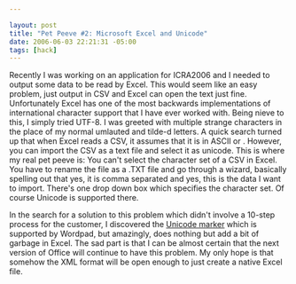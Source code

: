 ```yaml
--- 

layout: post
title: "Pet Peeve #2: Microsoft Excel and Unicode"
date: 2006-06-03 22:21:31 -05:00
tags: [hack]
---
```

Recently I was working on an application for ICRA2006 and I needed to output some data to be read by Excel.  This would seem like an easy problem, just output in CSV and Excel can open the text just fine.  Unfortunately Excel has one of the most backwards implementations of international character support that I have ever worked with.  Being nieve to this, I simply tried UTF-8.  I was greeted with multiple strange characters in the place of my normal umlauted and tilde-d letters.  A quick search turned up that when Excel reads a CSV, it assumes that it is in ASCII or .  However, you can import the CSV as a text file and select it as unicode.  This is where my real pet peeve is:  You can't select the character set of a CSV in Excel.  You have to rename the file as a .TXT file and go through a wizard, basically spelling out that yes, it is comma separated and yes, this is the data I want to import.  There's one drop down box which specifies the character set.  Of course Unicode is supported there.

In the search for a solution to this problem which didn't involve a 10-step process for the customer, I discovered the <a title="KDE Architecture - Unicode Howto" href="http://developer.kde.org/documentation/library/kdeqt/kde3arch/KDE-Unicode-Howto.html">Unicode marker</a> which is supported by Wordpad, but amazingly, does nothing but add a bit of garbage in Excel.  The sad part is that I can be almost certain that the next version of Office will continue to have this problem.  My only hope is that somehow the XML format will be open enough to just create a native Excel file.

